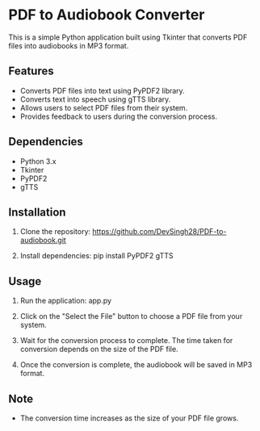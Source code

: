 # PDF to Audiobook Converter

This is a simple Python application built using Tkinter that converts PDF files into audiobooks in MP3 format.

## Features

- Converts PDF files into text using PyPDF2 library.
- Converts text into speech using gTTS library.
- Allows users to select PDF files from their system.
- Provides feedback to users during the conversion process.

## Dependencies

- Python 3.x
- Tkinter
- PyPDF2
- gTTS

## Installation

1. Clone the repository:
https://github.com/DevSingh28/PDF-to-audiobook.git

2. Install dependencies:
pip install PyPDF2 gTTS



## Usage

1. Run the application:
app.py

2. Click on the "Select the File" button to choose a PDF file from your system.

3. Wait for the conversion process to complete. The time taken for conversion depends on the size of the PDF file.

4. Once the conversion is complete, the audiobook will be saved in MP3 format.

## Note

- The conversion time increases as the size of your PDF file grows.

